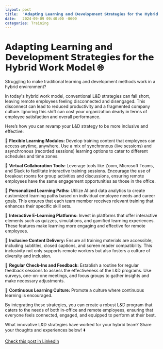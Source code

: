 ```yaml
---
layout: post
title:  "𝗔𝗱𝗮𝗽𝘁𝗶𝗻𝗴 𝗟𝗲𝗮𝗿𝗻𝗶𝗻𝗴 𝗮𝗻𝗱 𝗗𝗲𝘃𝗲𝗹𝗼𝗽𝗺𝗲𝗻𝘁 𝗦𝘁𝗿𝗮𝘁𝗲𝗴𝗶𝗲𝘀 𝗳𝗼𝗿 𝘁𝗵𝗲 𝗛𝘆𝗯𝗿𝗶𝗱 𝗪𝗼𝗿𝗸 𝗠𝗼𝗱𝗲𝗹 🌐"
date:   2024-09-09 09:40:00 -0600
categories: Training
---
```


# 𝗔𝗱𝗮𝗽𝘁𝗶𝗻𝗴 𝗟𝗲𝗮𝗿𝗻𝗶𝗻𝗴 𝗮𝗻𝗱 𝗗𝗲𝘃𝗲𝗹𝗼𝗽𝗺𝗲𝗻𝘁 𝗦𝘁𝗿𝗮𝘁𝗲𝗴𝗶𝗲𝘀 𝗳𝗼𝗿 𝘁𝗵𝗲 𝗛𝘆𝗯𝗿𝗶𝗱 𝗪𝗼𝗿𝗸 𝗠𝗼𝗱𝗲𝗹 🌐

Struggling to make traditional learning and development methods work in a hybrid environment? 

In today's hybrid work model, conventional L&D strategies can fall short, leaving remote employees feeling disconnected and disengaged. This disconnect can lead to reduced productivity and a fragmented company culture. Ignoring this shift can cost your organization dearly in terms of employee satisfaction and overall performance.

Here’s how you can revamp your L&D strategy to be more inclusive and effective:

📌 **Flexible Learning Modules:** Develop training content that employees can access anytime, anywhere. Use a mix of synchronous (live sessions) and asynchronous (recorded sessions) learning options to cater to different schedules and time zones.

📌 **Virtual Collaboration Tools:** Leverage tools like Zoom, Microsoft Teams, and Slack to facilitate interactive training sessions. Encourage the use of breakout rooms for group activities and discussions, ensuring remote employees have the same engagement opportunities as those in the office.

📌 **Personalized Learning Paths:** Utilize AI and data analytics to create customized learning paths based on individual employee needs and career goals. This ensures that each team member receives relevant training that enhances their specific skill sets.

📌 **Interactive E-Learning Platforms:** Invest in platforms that offer interactive elements such as quizzes, simulations, and gamified learning experiences. These features make learning more engaging and effective for remote employees.

📌 **Inclusive Content Delivery:** Ensure all training materials are accessible, including subtitles, closed captions, and screen reader compatibility. This inclusivity not only supports remote workers but also fosters a culture of diversity and inclusion.

📌 **Regular Check-Ins and Feedback:** Establish a routine for regular feedback sessions to assess the effectiveness of the L&D programs. Use surveys, one-on-one meetings, and focus groups to gather insights and make necessary adjustments.

📌 **Continuous Learning Culture:** Promote a culture where continuous learning is encouraged. 

By integrating these strategies, you can create a robust L&D program that caters to the needs of both in-office and remote employees, ensuring that everyone feels connected, engaged, and equipped to perform at their best.

What innovative L&D strategies have worked for your hybrid team? Share your thoughts and experiences below! ⬇️

[Check this post in LinkedIn](link)